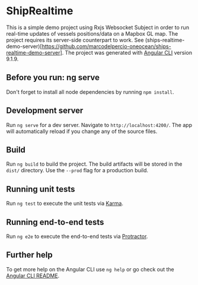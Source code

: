 # ShipRealtime

This is a simple demo project using Rxjs Websocket Subject in order to run real-time updates of vessels positions/data on a Mapbox GL map. 
The project requires its server-side counterpart to work. See (ships-realtime-demo-server)[https://github.com/marcodelpercio-oneocean/ships-realtime-demo-server].
The project was generated with [Angular CLI](https://github.com/angular/angular-cli) version 9.1.9.

## Before you run: ng serve

Don't forget to install all node dependencies by running  `npm install`.

## Development server

Run `ng serve` for a dev server. Navigate to `http://localhost:4200/`. The app will automatically reload if you change any of the source files.

## Build

Run `ng build` to build the project. The build artifacts will be stored in the `dist/` directory. Use the `--prod` flag for a production build.

## Running unit tests

Run `ng test` to execute the unit tests via [Karma](https://karma-runner.github.io).

## Running end-to-end tests

Run `ng e2e` to execute the end-to-end tests via [Protractor](http://www.protractortest.org/).

## Further help

To get more help on the Angular CLI use `ng help` or go check out the [Angular CLI README](https://github.com/angular/angular-cli/blob/master/README.md).
